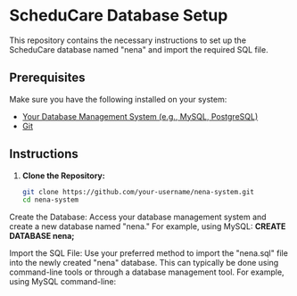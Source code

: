 # ScheduCare Database Setup

This repository contains the necessary instructions to set up the ScheduCare database named "nena" and import the required SQL file.

## Prerequisites

Make sure you have the following installed on your system:

- [Your Database Management System (e.g., MySQL, PostgreSQL)](link_to_download)
- [Git](https://git-scm.com/downloads)

## Instructions

1. **Clone the Repository:**
   ```bash
   git clone https://github.com/your-username/nena-system.git
   cd nena-system

Create the Database:
Access your database management system and create a new database named "nena."
For example, using MySQL:
**CREATE DATABASE nena;**

Import the SQL File:
Use your preferred method to import the "nena.sql" file into the newly created "nena" database. This can typically be done using command-line tools or through a database management tool.
For example, using MySQL command-line:


